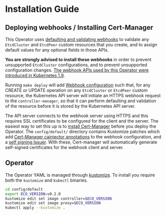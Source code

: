 # Installation Guide

## Deploying webhooks / Installing Cert-Manager

This Operator uses [defaulting and validating webhooks](https://book.kubebuilder.io/reference/webhook-overview.html)
to validate any `EtcdCluster` and `EtcdPeer` custom resources that you create,
and to assign default values for any optional fields in those APIs.

**You are strongly advised to install these webhooks** in order to prevent unsupported `EtcdCluster` configurations,
and to prevent unsupported configuration changes.
[The webhook APIs used by this Operator were introduced in Kubernetes 1.9](https://github.com/kubernetes/kubernetes/blob/master/CHANGELOG-1.9.md#api-machinery).

Running `make deploy`  will add [Webhook configuration](https://kubernetes.io/docs/reference/access-authn-authz/extensible-admission-controllers/#webhook-configuration) such that,
for any CREATE or UPDATE operation on any `EtcdCluster` or `EtcdPeer` custom resource,
the Kubernetes API server will initiate an HTTPS webhook request to the `controller-manager`,
so that it can perform defaulting and validation of the resource before it is stored by the Kubernetes API server.

The API server connects to the webhook server using HTTPS
and this requires SSL certificates to be configured for the client and the server.
The easiest way to set this up is to [install Cert-Manager](https://book.kubebuilder.io/cronjob-tutorial/running-webhook.html#cert-manager)
before you deploy the Operator.
The `config/default/` directory contains Kustomize patches which add [Cert-Manager cainjector annotations](https://docs.cert-manager.io/en/latest/reference/cainjector.html) to the webhook configuration,
and a [self signing Issuer](https://docs.cert-manager.io/en/latest/tasks/issuers/setup-selfsigned.html).
With these, Cert-manager will automatically generate self-signed certificates for the webhook client and server.

## Operator

The Operator YAML is managed through [kustomize](https://github.com/kubernetes-sigs/kustomize). To install you require
 both the `kustomize` and `kubectl` binaries.
 
```bash
cd config/default
export ECO_VERSION=v0.2.0
kustomize edit set image controller=$ECO_VERSION
kustomize edit set image proxy=$ECO_VERSION
kubectl apply --kustomize .
```
